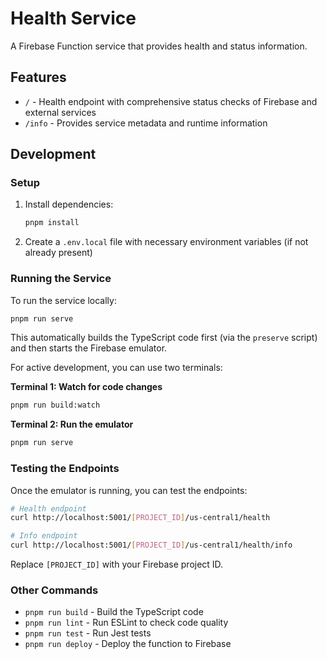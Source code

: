 # Health Service

A Firebase Function service that provides health and status information.

## Features

- `/` - Health endpoint with comprehensive status checks of Firebase and external services
- `/info` - Provides service metadata and runtime information

## Development

### Setup

1. Install dependencies:
   ```bash
   pnpm install
   ```

2. Create a `.env.local` file with necessary environment variables (if not already present)

### Running the Service

To run the service locally:

```bash
pnpm run serve
```

This automatically builds the TypeScript code first (via the `preserve` script) and then starts the Firebase emulator.

For active development, you can use two terminals:

**Terminal 1: Watch for code changes**
```bash
pnpm run build:watch
```

**Terminal 2: Run the emulator**
```bash
pnpm run serve
```

### Testing the Endpoints

Once the emulator is running, you can test the endpoints:

```bash
# Health endpoint
curl http://localhost:5001/[PROJECT_ID]/us-central1/health

# Info endpoint
curl http://localhost:5001/[PROJECT_ID]/us-central1/health/info
```

Replace `[PROJECT_ID]` with your Firebase project ID.

### Other Commands

- `pnpm run build` - Build the TypeScript code
- `pnpm run lint` - Run ESLint to check code quality
- `pnpm run test` - Run Jest tests
- `pnpm run deploy` - Deploy the function to Firebase 